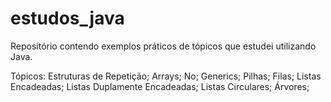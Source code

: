 # estudos_java
Repositório contendo exemplos práticos de tópicos que estudei utilizando Java.

Tópicos:
  Estruturas de Repetição;
  Arrays;
  No;
  Generics;
  Pilhas;
  Filas;
  Listas Encadeadas;
  Listas Duplamente Encadeadas;
  Listas Circulares;
  Árvores;
  
